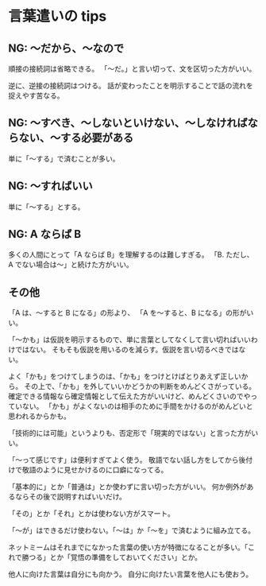 # 言葉遣いの tips

## NG: 〜だから、〜なので

順接の接続詞は省略できる。
「〜だ。」と言い切って、文を区切った方がいい。

逆に、逆接の接続詞はつける。
話が変わったことを明示することで話の流れを捉えやす苦なる。

## NG: 〜すべき、〜しないといけない、〜しなければならない、〜する必要がある

単に「〜する」で済むことが多い。

## NG: 〜すればいい

単に「〜する」とする。

## NG: A ならば B

多くの人間にとって「A ならば B」を理解するのは難しすぎる。
「B. ただし、A でない場合は〜」と続けた方がいい。

## その他

「A は、〜すると B になる」の形より、
「A を〜すると、B になる」の形がいい。

「〜かも」は仮説を明示するもので、単に言葉としてなくして言い切ればいいわけではない。
そもそも仮説を用いるのを減らす。仮説を言い切るべきではない。

よく「かも」をつけてしまうのは、「かも」をつけとけばとりあえず正しいから。
その上で、「かも」を外していいかどうかの判断をめんどくさがっている。
確定できる情報なら確定情報として伝えた方がいいけど、めんどくさいのでやっていない。
「かも」がよくないのは相手のために手間をかけるのがめんどいと思われるからかも。

「技術的には可能」というよりも、否定形で「現実的ではない」と言った方がいい。

「〜って感じです」は便利すぎてよく使う。
敬語でない話し方をしてから後付けで敬語のように見せかけるのに口癖になってる。

「基本的に」とか「普通は」とか使わずに言い切った方がいい。
何か例外があるならその後で説明すればいいだけ。

「その」とか「それ」とかは使わない方がスマート。

「〜が」はできるだけ使わない。「〜は」か「〜を」で済むように組み立てる。

ネットミームはそれまでになかった言葉の使い方が特徴になることが多い。「これで勝つる」とか「覚悟の準備をしておいてください」とか。

他人に向けた言葉は自分にも向かう。
自分に向けたい言葉を他人にも使おう。
